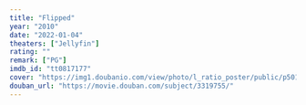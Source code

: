 ```yaml
---
title: "Flipped"
year: "2010"
date: "2022-01-04"
theaters: ["Jellyfin"]
rating: ""
remark: ["PG"]
imdb_id: "tt0817177"
cover: "https://img1.doubanio.com/view/photo/l_ratio_poster/public/p501177648.jpg"
douban_url: "https://movie.douban.com/subject/3319755/"
---
```

